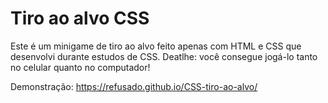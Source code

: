 # Tiro ao alvo CSS
Este é um minigame de tiro ao alvo feito apenas com HTML e CSS que desenvolvi durante estudos de CSS.
Deatlhe: você consegue jogá-lo tanto no celular quanto no computador!

Demonstração: https://refusado.github.io/CSS-tiro-ao-alvo/